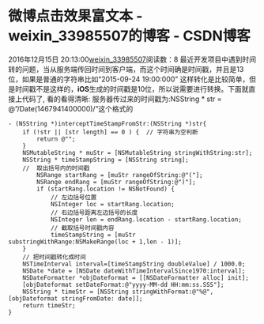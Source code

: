 # 微博点击效果富文本 - weixin_33985507的博客 - CSDN博客
2016年12月15日 20:13:00[weixin_33985507](https://me.csdn.net/weixin_33985507)阅读数：8
最近开发项目中遇到时间转的问题，当从服务端传回时间到客户端，而这个时间确是时间戳，并且是13位，如果是普通的字符串比如“2015-09-24 19:00:000” 这样转化是比较简单，但是时间戳不是这样的，**iOS**生成的时间戳是10位，所以说需要进行转换。下面就直接上代码了, 看的看得清晰:
服务器传过来的时间戳为:NSString * str = @”/Date(1467941400000)/”这个格式的
```
- (NSString *)interceptTimeStampFromStr:(NSString *)str{
    if (!str || [str length] == 0 ) {  // 字符串为空判断
        return @"";
    }
    NSMutableString * muStr = [NSMutableString stringWithString:str];
    NSString * timeStampString = [NSString string];
    //  取出括号内的时间戳
        NSRange startRang = [muStr rangeOfString:@"("];
        NSRange endRang = [muStr rangeOfString:@")"];
        if (startRang.location != NSNotFound) {
            // 左边括号位置
            NSInteger loc = startRang.location;
            // 右边括号距离左边括号的长度
            NSInteger len = endRang.location - startRang.location;
            // 截取括号时间戳内容
            timeStampString = [muStr substringWithRange:NSMakeRange(loc + 1,len - 1)];
    }
    // 把时间戳转化成时间
    NSTimeInterval interval=[timeStampString doubleValue] / 1000.0;
    NSDate *date = [NSDate dateWithTimeIntervalSince1970:interval];
    NSDateFormatter *objDateformat = [[NSDateFormatter alloc] init];
    [objDateformat setDateFormat:@"yyyy-MM-dd HH:mm:ss.SSS"];
    NSString * timeStr = [NSString stringWithFormat:@"%@",[objDateformat stringFromDate: date]];
    return timeStr;
}
```
